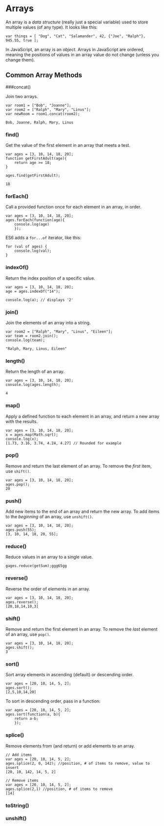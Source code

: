 # Arrays

An array is a _data structure_ (really just a special variable) used to store multiple values (of any type). It looks like this:

```
var things = [ "Dog", "Cat", "Salamander", 42, {"Joe", "Ralph"}, 945.55, true ];
```

In JavaScript, an array is an _object_. Arrays in JavaScript are ordered, meaning the positions of values in an array value do not change (unless you change them).


## Common Array Methods

###concat()

Join two arrays.

```
var room1 = ["Bob", "Joanne"];
var room2 = ["Ralph", "Mary", "Linus"];
var newRoom = room1.concat(room2);

Bob, Joanne, Ralph, Mary, Linus
```

### find()

Get the value of the first element in an array that meets a test.

```
var ages = [3, 10, 14, 18, 20];
function getFirstAdult(age){
    return age >= 18;
}

ages.find(getFirstAdult);

18
```

### forEach()

Call a provided function once for each element in an array, in order.

```
var ages = [3, 10, 14, 18, 20];
ages.forEach(function(age){
    console.log(age)
    });
```
ES6 adds a `for...of` iterator, like this:

```
for (val of ages) {
    console.log(val);
}
```


### indexOf()

Return the index position of a specific value.

```
var ages = [3, 10, 14, 18, 20];
age = ages.indexOf("14");

console.log(a); // displays '2'
```


### join()
Join the elements of an array into a string.

```
var room2 = ["Ralph", "Mary", "Linus", "Eileen"];
var team = room2.join();
console.log(team);

"Ralph, Mary, Linus, Eileen"
```

### length()
Return the length of an array.

```
var ages = [3, 10, 14, 18, 20];
console.log(ages.length);

4
```

### map()
Apply a defined function to each element in an array, and return a new array with the results.

```
var ages = [3, 10, 14, 18, 20];
x = ages.map(Math.sqrt);
console.log(x);
[1.73, 3.16, 3.74, 4.24, 4.27] // Rounded for example
```

### pop()
Remove and return the last element of an array. To remove the _first_ item, use `shift()`.

```
var ages = [3, 10, 14, 18, 20];
ages.pop();
20
```

### push()
Add new items to the end of an array and return the new array. To add items to the _beginning_ of an array, use `unshift()`.

```
var ages = [3, 10, 14, 18, 20];
ages.push(55);
[3, 10, 14, 18, 20, 55];
```

### reduce()
Reduce values in an array to a single value.



```
gages.reduce(getSum);ggg65gg
```

### reverse()
Reverse the order of elements in an array.

```
var ages = [3, 10, 14, 18, 20];
ages.reverse();
[20,18,14,10,3]
```

### shift()
Remove and return the first element in an array. To remove the _last_ element of an array, use `pop()`.

```
var ages = [3, 10, 14, 18, 20];
ages.shift();
3
```

### sort()
Sort array elements in ascending (default) or descending order.

```
var ages = [20, 10, 14, 5, 2];
ages.sort();
[2,5,10,14,20]
```
To sort in descending order, pass in a function:

```
var ages = [20, 10, 14, 5, 2];
ages.sort(function(a, b){
    return a-b;
    });
```

### splice()
Remove elements from (and return) or add elements to an array.

```
// Add items
var ages = [20, 10, 14, 5, 2];
ages.splice(2, 0, 142); //position, # of items to remove, value to insert
[20, 10, 142, 14, 5, 2]

// Remove items
var ages = [20, 10, 14, 5, 2];
ages.splice(2,1) //position, # of items to remove
[14]
```

### toString()



### unshift()
